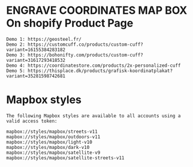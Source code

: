 # ENGRAVE COORDINATES MAP BOX On shopify Product Page

    Demo 1: https://geosteel.fr/
    Demo 2: https://customcuff.co/products/custom-cuff?variant=16155384283182
    Demo 3: https://bohonifty.com/products/custom-cuff?variant=31617293418532
    Demo 4: https://coordinatestore.com/products/2x-personalized-cuff
    Demo 5: https://thisplace.dk/products/grafisk-koordinatplakat?variant=35281598742681


# Mapbox styles

    The following Mapbox styles are available to all accounts using a valid access token:

    mapbox://styles/mapbox/streets-v11
    mapbox://styles/mapbox/outdoors-v11
    mapbox://styles/mapbox/light-v10
    mapbox://styles/mapbox/dark-v10
    mapbox://styles/mapbox/satellite-v9
    mapbox://styles/mapbox/satellite-streets-v11
